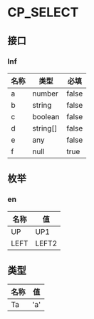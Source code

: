 # CP_SELECT

## 接口

### Inf
| 名称 | 类型 | 必填 |
| --- | --- | --- |
| a | number | false |
| b | string | false |
| c | boolean | false |
| d | string[] | false |
| e | any | false |
| f | null | true |

## 枚举


### en
| 名称 | 值 |
| --- | --- |
| UP | UP1 |
| LEFT | LEFT2 |

## 类型

| 名称 | 值 |
| --- | --- |
| Ta | 'a' | 'b' |,| Tb | string |,| Tc | Omit<Inf, 'a'> |
